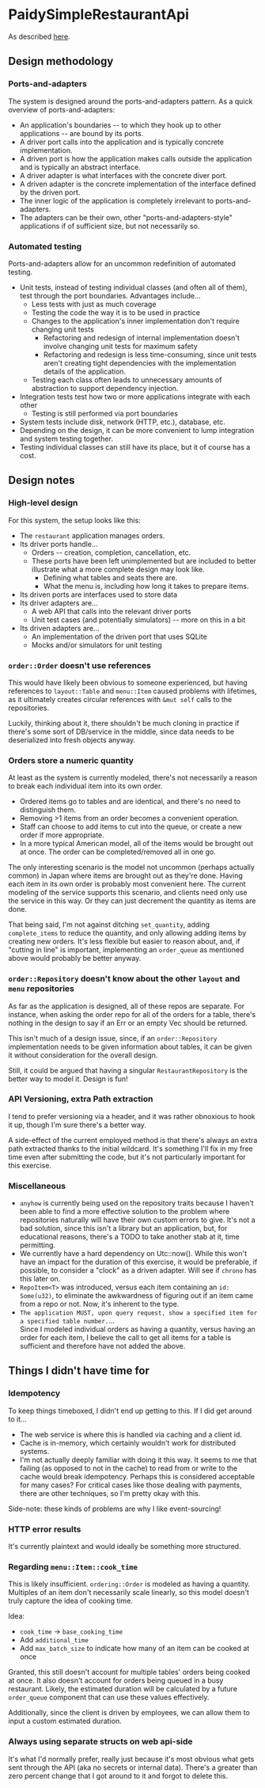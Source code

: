 # PaidySimpleRestaurantApi
As described [here](https://github.com/paidy/interview/blob/master/SimpleRestaurantApi.md).

## Design methodology
### Ports-and-adapters
The system is designed around the ports-and-adapters pattern.
As a quick overview of ports-and-adapters:
* An application's boundaries -- to which they hook up to other applications -- are bound by its ports.
* A driver port calls into the application and is typically concrete implementation.
* A driven port is how the application makes calls outside the application and is typically an abstract interface.
* A driver adapter is what interfaces with the concrete diver port.
* A driven adapter is the concrete implementation of the interface defined by the driven port.
* The inner logic of the application is completely irrelevant to ports-and-adapters.
* The adapters can be their own, other "ports-and-adapters-style" applications if of sufficient size,
  but not necessarily so.

### Automated testing
Ports-and-adapters allow for an uncommon redefinition of automated testing.
* Unit tests, instead of testing individual classes (and often all of them), test through the port boundaries. Advantages include...
  * Less tests with just as much coverage
  * Testing the code the way it is to be used in practice
  * Changes to the application's inner implementation don't require changing unit tests
    * Refactoring and redesign of internal implementation doesn't involve changing unit tests for maximum safety
    * Refactoring and redesign is less time-consuming,
      since unit tests aren't creating tight dependencies with the implementation details of the application.
  * Testing each class often leads to unnecessary amounts of abstraction to support dependency injection.
* Integration tests test how two or more applications integrate with each other
  * Testing is still performed via port boundaries
* System tests include disk, network (HTTP, etc.), database, etc.
* Depending on the design, it can be more convenient to lump integration and system testing together.
* Testing individual classes can still have its place, but it of course has a cost.

## Design notes
### High-level design
For this system, the setup looks like this:
* The `restaurant` application manages orders.
* Its driver ports handle...
  * Orders -- creation, completion, cancellation, etc.
  * These ports have been left unimplemented but are included to better illustrate
    what a more complete design may look like.
    * Defining what tables and seats there are.
    * What the menu is, including how long it takes to prepare items.
* Its driven ports are interfaces used to store data
* Its driver adapters are...
  * A web API that calls into the relevant driver ports
  * Unit test cases (and potentially simulators) -- more on this in a bit
* Its driven adapters are...
  * An implementation of the driven port that uses SQLite
  * Mocks and/or simulators for unit testing

### `order::Order` doesn't use references
This would have likely been obvious to someone experienced, but having references to `layout::Table` and `menu::Item`
caused problems with lifetimes, as it ultimately creates circular references with `&mut self` calls to the repositories.

Luckily, thinking about it, there shouldn't be much cloning in practice if there's some sort of DB/service in the middle,
since data needs to be deserialized into fresh objects anyway.

### Orders store a numeric quantity
At least as the system is currently modeled, there's not necessarily a reason to break each individual item into its own order.
* Ordered items go to tables and are identical, and there's no need to distinguish them.
* Removing >1 items from an order becomes a convenient operation.
* Staff can choose to add items to cut into the queue, or create a new order if more appropriate.
* In a more typical American model, all of the items would be brought out at once.
  The order can be completed/removed all in one go.

The only interesting scenario is the model not uncommon (perhaps actually common) in Japan where items are brought out
as they're done. Having each item in its own order is probably most convenient here.
The current modeling of the service supports this scenario, and clients need only use the service in this way.
Or they can just decrement the quantity as items are done.

That being said, I'm not against ditching `set_quantity`, adding `complete_items` to reduce the quantity,
and only allowing adding items by creating new orders. It's less flexible but easier to reason about, and,
if "cutting in line" is important, implementing an `order_queue` as mentioned above would probably be better anyway.

### `order::Repository` doesn't know about the other `layout` and `menu` repositories
As far as the application is designed, all of these repos are separate. For instance, when asking the order repo for
all of the orders for a table, there's nothing in the design to say if an Err or an empty Vec should be returned.

This isn't much of a design issue, since, if an `order::Repository` implementation needs to be given information about
tables, it can be given it without consideration for the overall design.

Still, it could be argued that having a singular `RestaurantRepository` is the better way to model it. Design is fun!

### API Versioning, extra Path extraction
I tend to prefer versioning via a header, and it was rather obnoxious to hook it up,
though I'm sure there's a better way.

A side-effect of the current employed method is that there's always an extra path extracted
thanks to the initial wildcard. It's something I'll fix in my free time even after submitting the code,
but it's not particularly important for this exercise.

### Miscellaneous
* `anyhow` is currently being used on the repository traits because I haven't been able to find a more effective
  solution to the problem where repositories naturally will have their own custom errors to give.
  It's not a bad solution, since this isn't a library but an application, but, for educational reasons, there's a TODO
  to take another stab at it, time permitting.
* We currently have a hard dependency on Utc::now(). While this won't have an impact for the duration of this exercise,
  it would be preferable, if possible, to consider a "clock" as a driven adapter. Will see if `chrono` has this later on.
* `RepoItem<T>` was introduced, versus each item containing an `id: Some(u32)`,
  to eliminate the awkwardness of figuring out if an item came from a repo or not. Now, it's inherent to the type.
* `The application MUST, upon query request, show a specified item for a specified table number.`...  
  Since I modeled individual orders as having a quantity, versus having an order for each item,
  I believe the call to get all items for a table is sufficient and therefore have not added the above.

## Things I didn't have time for
### Idempotency
To keep things timeboxed, I didn't end up getting to this. If I did get around to it...
* The web service is where this is handled via caching and a client id. 
* Cache is in-memory, which certainly wouldn't work for distributed systems.
* I'm not actually deeply familiar with doing it this way.
  It seems to me that failing (as opposed to not in the cache) to read from or write to the cache would break idempotency.
  Perhaps this is considered acceptable for many cases? For critical cases like those dealing with payments,
  there are other techniques, so I'm pretty okay with this.

Side-note: these kinds of problems are why I like event-sourcing!

### HTTP error results
It's currently plaintext and would ideally be something more structured.

### Regarding `menu::Item::cook_time`
This is likely insufficient. `ordering::Order` is modeled as having a quantity.
Multiples of an item don't necessarily scale linearly, so this model doesn't truly capture the idea of cooking time.

Idea:
* `cook_time` -> `base_cooking_time`
* Add `additional_time`
* Add `max_batch_size` to indicate how many of an item can be cooked at once

Granted, this still doesn't account for multiple tables' orders being cooked at once.
It also doesn't account for orders being queued in a busy restaurant.
Likely, the estimated duration will be calculated by a future `order_queue` component that can use these values effectively.

Additionally, since the client is driven by employees, we can allow them to input a custom estimated duration.

### Always using separate structs on web api-side
It's what I'd normally prefer, really just because it's most obvious what gets sent through the API
(aka no secrets or internal data).
There's a greater than zero percent change that I got around to it and forgot to delete this.